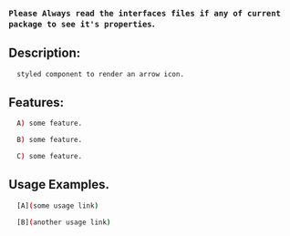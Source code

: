 ### `Please Always read the interfaces files if any of current package to see it's properties`.

## Description:

```sh
  styled component to render an arrow icon.
```

## Features:

```sh
  A) some feature.

  B) some feature.

  C) some feature.
```

## Usage Examples.

```sh
  [A](some usage link)

  [B](another usage link)
```
